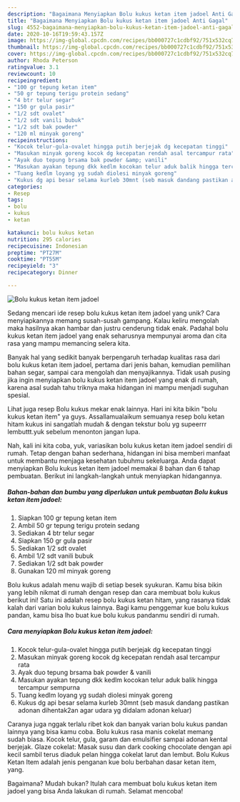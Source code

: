 ```yaml
---
description: "Bagaimana Menyiapkan Bolu kukus ketan item jadoel Anti Gagal"
title: "Bagaimana Menyiapkan Bolu kukus ketan item jadoel Anti Gagal"
slug: 4552-bagaimana-menyiapkan-bolu-kukus-ketan-item-jadoel-anti-gagal
date: 2020-10-16T19:59:43.157Z
image: https://img-global.cpcdn.com/recipes/bb000727c1cdbf92/751x532cq70/bolu-kukus-ketan-item-jadoel-foto-resep-utama.jpg
thumbnail: https://img-global.cpcdn.com/recipes/bb000727c1cdbf92/751x532cq70/bolu-kukus-ketan-item-jadoel-foto-resep-utama.jpg
cover: https://img-global.cpcdn.com/recipes/bb000727c1cdbf92/751x532cq70/bolu-kukus-ketan-item-jadoel-foto-resep-utama.jpg
author: Rhoda Peterson
ratingvalue: 3.1
reviewcount: 10
recipeingredient:
- "100 gr tepung ketan item"
- "50 gr tepung terigu protein sedang"
- "4 btr telur segar"
- "150 gr gula pasir"
- "1/2 sdt ovalet"
- "1/2 sdt vanili bubuk"
- "1/2 sdt bak powder"
- "120 ml minyak goreng"
recipeinstructions:
- "Kocok telur-gula-ovalet hingga putih berjejak dg kecepatan tinggi"
- "Masukan minyak goreng kocok dg kecepatan rendah asal tercampur rata"
- "Ayak duo tepung brsama bak powder &amp; vanili"
- "Masukan ayakan tepung dkk kedlm kocokan telur aduk balik hingga tercampur sempurna"
- "Tuang kedlm loyang yg sudah diolesi minyak goreng"
- "Kukus dg api besar selama kurleb 30mnt (seb masuk dandang pastikan adonan dihentak2an agar udara yg didalam adonan keluar)"
categories:
- Resep
tags:
- bolu
- kukus
- ketan

katakunci: bolu kukus ketan 
nutrition: 295 calories
recipecuisine: Indonesian
preptime: "PT27M"
cooktime: "PT55M"
recipeyield: "3"
recipecategory: Dinner

---
```



![Bolu kukus ketan item jadoel](https://img-global.cpcdn.com/recipes/bb000727c1cdbf92/751x532cq70/bolu-kukus-ketan-item-jadoel-foto-resep-utama.jpg)

Sedang mencari ide resep bolu kukus ketan item jadoel yang unik? Cara menyiapkannya memang susah-susah gampang. Kalau keliru mengolah maka hasilnya akan hambar dan justru cenderung tidak enak. Padahal bolu kukus ketan item jadoel yang enak seharusnya mempunyai aroma dan cita rasa yang mampu memancing selera kita.

Banyak hal yang sedikit banyak berpengaruh terhadap kualitas rasa dari bolu kukus ketan item jadoel, pertama dari jenis bahan, kemudian pemilihan bahan segar, sampai cara mengolah dan menyajikannya. Tidak usah pusing jika ingin menyiapkan bolu kukus ketan item jadoel yang enak di rumah, karena asal sudah tahu triknya maka hidangan ini mampu menjadi suguhan spesial.

Lihat juga resep Bolu kukus mekar enak lainnya. Hari ini kita bikin &#34;bolu kukus ketan item&#34; ya guys. Assallamualaikum semuanya resep bolu ketan hitam kukus ini sangatlah mudah &amp; dengan tekstur bolu yg supeerrr lembuttt.yuk sebelum menonton jangan lupa.


Nah, kali ini kita coba, yuk, variasikan bolu kukus ketan item jadoel sendiri di rumah. Tetap dengan bahan sederhana, hidangan ini bisa memberi manfaat untuk membantu menjaga kesehatan tubuhmu sekeluarga. Anda dapat menyiapkan Bolu kukus ketan item jadoel memakai 8 bahan dan 6 tahap pembuatan. Berikut ini langkah-langkah untuk menyiapkan hidangannya.

<!--inarticleads1-->

##### Bahan-bahan dan bumbu yang diperlukan untuk pembuatan Bolu kukus ketan item jadoel:

1. Siapkan 100 gr tepung ketan item
1. Ambil 50 gr tepung terigu protein sedang
1. Sediakan 4 btr telur segar
1. Siapkan 150 gr gula pasir
1. Sediakan 1/2 sdt ovalet
1. Ambil 1/2 sdt vanili bubuk
1. Sediakan 1/2 sdt bak powder
1. Gunakan 120 ml minyak goreng


Bolu kukus adalah menu wajib di setiap besek syukuran. Kamu bisa bikin yang lebih nikmat di rumah dengan resep dan cara membuat bolu kukus berikut ini! Satu ini adalah resep bolu kukus ketan hitam, yang rasanya tidak kalah dari varian bolu kukus lainnya. Bagi kamu penggemar kue bolu kukus pandan, kamu bisa lho buat kue bolu kukus pandanmu sendiri di rumah. 

<!--inarticleads2-->

##### Cara menyiapkan Bolu kukus ketan item jadoel:

1. Kocok telur-gula-ovalet hingga putih berjejak dg kecepatan tinggi
1. Masukan minyak goreng kocok dg kecepatan rendah asal tercampur rata
1. Ayak duo tepung brsama bak powder &amp; vanili
1. Masukan ayakan tepung dkk kedlm kocokan telur aduk balik hingga tercampur sempurna
1. Tuang kedlm loyang yg sudah diolesi minyak goreng
1. Kukus dg api besar selama kurleb 30mnt (seb masuk dandang pastikan adonan dihentak2an agar udara yg didalam adonan keluar)


Caranya juga nggak terlalu ribet kok dan banyak varian bolu kukus pandan lainnya yang bisa kamu coba. Bolu kukus rasa manis cokelat memang sudah biasa. Kocok telur, gula, garam dan emulsifier sampai adonan kental berjejak. Glaze cokelat: Masak susu dan dark cooking chocolate dengan api kecil sambil terus diaduk pelan hingga cokelat larut dan lembut. Bolu Kukus Ketan Item adalah jenis penganan kue bolu berbahan dasar ketan item, yang. 

Bagaimana? Mudah bukan? Itulah cara membuat bolu kukus ketan item jadoel yang bisa Anda lakukan di rumah. Selamat mencoba!
